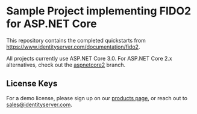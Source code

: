 # Sample Project implementing FIDO2 for ASP.NET Core

This repository contains the completed quickstarts from https://www.identityserver.com/documentation/fido2.

All projects currently use ASP.NET Core 3.0. For ASP.NET Core 2.x alternatives, check out the [aspnetcore2](https://github.com/RockSolidKnowledge/Samples.Fido/tree/aspnetcore2) branch.

## License Keys

For a demo license, please sign up on our [products page](https://www.identityserver.com/products/fido2-for-aspnet), or reach out to <sales@identityserver.com>.
